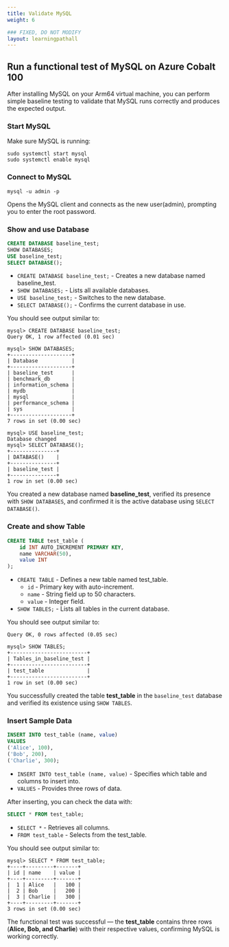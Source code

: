 ```yaml
---
title: Validate MySQL
weight: 6

### FIXED, DO NOT MODIFY
layout: learningpathall
---
```


## Run a functional test of MySQL on Azure Cobalt 100 

After installing MySQL on your Arm64 virtual machine, you can perform simple baseline testing to validate that MySQL runs correctly and produces the expected output.

### Start MySQL 

Make sure MySQL is running: 

```console
sudo systemctl start mysql
sudo systemctl enable mysql
```
### Connect to MySQL 

```console
mysql -u admin -p
```
Opens the MySQL client and connects as the new user(admin), prompting you to enter the root password.

### Show and use Database

```sql
CREATE DATABASE baseline_test;
SHOW DATABASES;
USE baseline_test;
SELECT DATABASE();
```

- `CREATE DATABASE baseline_test;` - Creates a new database named baseline_test.
- `SHOW DATABASES;` - Lists all available databases.
- `USE baseline_test;` - Switches to the new database.
- `SELECT DATABASE();` - Confirms the current database in use.

You should see output similar to:

```output
mysql> CREATE DATABASE baseline_test;
Query OK, 1 row affected (0.01 sec)

mysql> SHOW DATABASES;
+--------------------+
| Database           |
+--------------------+
| baseline_test      |
| benchmark_db       |
| information_schema |
| mydb               |
| mysql              |
| performance_schema |
| sys                |
+--------------------+
7 rows in set (0.00 sec)

mysql> USE baseline_test;
Database changed
mysql> SELECT DATABASE();
+---------------+
| DATABASE()    |
+---------------+
| baseline_test |
+---------------+
1 row in set (0.00 sec)
```
You created a new database named **baseline_test**, verified its presence with `SHOW DATABASES`, and confirmed it is the active database using `SELECT DATABASE()`.

### Create and show Table

```sql
CREATE TABLE test_table (
    id INT AUTO_INCREMENT PRIMARY KEY,
    name VARCHAR(50),
    value INT
);
```

- `CREATE TABLE` - Defines a new table named test_table.
  - `id` - Primary key with auto-increment.
  - `name` - String field up to 50 characters.
  - `value` - Integer field.
- `SHOW TABLES;` - Lists all tables in the current database.

You should see output similar to:

```output
Query OK, 0 rows affected (0.05 sec)

mysql> SHOW TABLES;
+-------------------------+
| Tables_in_baseline_test |
+-------------------------+
| test_table              |
+-------------------------+
1 row in set (0.00 sec)
```
You successfully created the table **test_table** in the `baseline_test` database and verified its existence using `SHOW TABLES`.

### Insert Sample Data

```sql
INSERT INTO test_table (name, value) 
VALUES 
('Alice', 100), 
('Bob', 200), 
('Charlie', 300);
```
- `INSERT INTO test_table (name, value)` - Specifies which table and columns to insert into.
- `VALUES` - Provides three rows of data.

After inserting, you can check the data with:

```sql
SELECT * FROM test_table;
```
- `SELECT *` - Retrieves all columns.
- `FROM test_table` - Selects from the test_table.

You should see output similar to:

```output
mysql> SELECT * FROM test_table;
+----+---------+-------+
| id | name    | value |
+----+---------+-------+
|  1 | Alice   |   100 |
|  2 | Bob     |   200 |
|  3 | Charlie |   300 |
+----+---------+-------+
3 rows in set (0.00 sec)
```

The functional test was successful — the **test_table** contains three rows (**Alice, Bob, and Charlie**) with their respective values, confirming MySQL is working 
correctly.
